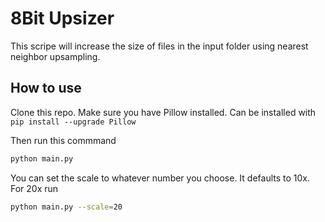 # 8Bit Upsizer

This scripe will increase the size of files in the input folder using nearest neighbor upsampling. 

## How to use

Clone this repo. Make sure you have Pillow installed. Can be installed with `pip install --upgrade Pillow`

Then run this commmand

```bash
python main.py
```

You can set the scale to whatever number you choose. It defaults to 10x. For 20x run

```bash
python main.py --scale=20
```
